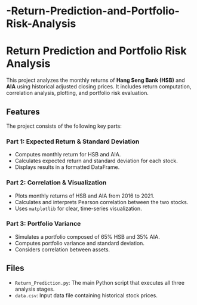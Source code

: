 # -Return-Prediction-and-Portfolio-Risk-Analysis
# Return Prediction and Portfolio Risk Analysis

This project analyzes the monthly returns of **Hang Seng Bank (HSB)** and **AIA** using historical adjusted closing prices. It includes return computation, correlation analysis, plotting, and portfolio risk evaluation.

##  Features

The project consists of the following key parts:

### Part 1: Expected Return & Standard Deviation
- Computes monthly return for HSB and AIA.
- Calculates expected return and standard deviation for each stock.
- Displays results in a formatted DataFrame.

### Part 2: Correlation & Visualization
- Plots monthly returns of HSB and AIA from 2016 to 2021.
- Calculates and interprets Pearson correlation between the two stocks.
- Uses `matplotlib` for clear, time-series visualization.

### Part 3: Portfolio Variance
- Simulates a portfolio composed of 65% HSB and 35% AIA.
- Computes portfolio variance and standard deviation.
- Considers correlation between assets.

##  Files

- `Return_Prediction.py`: The main Python script that executes all three analysis stages.
- `data.csv`: Input data file containing historical stock prices.

